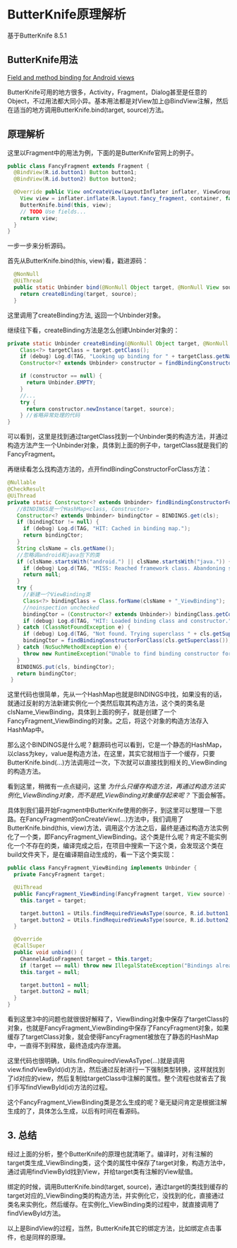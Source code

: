 # ButterKnife原理解析

基于ButterKnife 8.5.1

## ButterKnife用法

[Field and method binding for Android views](http://jakewharton.github.io/butterknife/)

ButterKnife可用的地方很多，Activity，Fragment，Dialog甚至是任意的Object，不过用法都大同小异。基本用法都是对View加上@BindView注解，然后在适当的地方调用ButterKnife.bind(target, source)方法。

## 原理解析

这里以Fragment中的用法为例，下面的是ButterKnife官网上的例子。

```Java
public class FancyFragment extends Fragment {
  @BindView(R.id.button1) Button button1;
  @BindView(R.id.button2) Button button2;

  @Override public View onCreateView(LayoutInflater inflater, ViewGroup container, Bundle savedInstanceState) {
    View view = inflater.inflate(R.layout.fancy_fragment, container, false);
    ButterKnife.bind(this, view);
    // TODO Use fields...
    return view;
  }
}
```

一步一步来分析源码。

首先从ButterKnife.bind(this, view)看，戳进源码：  

```Java
  @NonNull 
  @UiThread
  public static Unbinder bind(@NonNull Object target, @NonNull View source) {
    return createBinding(target, source);
  }
```

这里调用了createBinding方法, 返回一个Unbinder对象。

继续往下看，createBinding方法是怎么创建Unbinder对象的：

```Java
private static Unbinder createBinding(@NonNull Object target, @NonNull View source) {
    Class<?> targetClass = target.getClass();
    if (debug) Log.d(TAG, "Looking up binding for " + targetClass.getName());
    Constructor<? extends Unbinder> constructor = findBindingConstructorForClass(targetClass);

    if (constructor == null) {
      return Unbinder.EMPTY;
    }
    //...
    try {
      return constructor.newInstance(target, source);
    } //省略异常处理的代码
}
```

可以看到，这里是找到通过targetClass找到一个Unbinder类的构造方法，并通过构造方法产生一个Unbinder对象，具体到上面的例子中，targetClass就是我们的FancyFragment。  

再继续看怎么找构造方法的，点开findBindingConstructorForClass方法：

```Java
@Nullable 
@CheckResult 
@UiThread
private static Constructor<? extends Unbinder> findBindingConstructorForClass(Class<?> cls) {
   //BINDINGS是一个HashMap<class, Constructor>
   Constructor<? extends Unbinder> bindingCtor = BINDINGS.get(cls);
   if (bindingCtor != null) {
     if (debug) Log.d(TAG, "HIT: Cached in binding map.");
     return bindingCtor;
   }
   String clsName = cls.getName();
   //忽略调android和java包下的类
   if (clsName.startsWith("android.") || clsName.startsWith("java.")) {
     if (debug) Log.d(TAG, "MISS: Reached framework class. Abandoning search.");
     return null;
   }
   try {
     //新建一个ViewBinding类
     Class<?> bindingClass = Class.forName(clsName + "_ViewBinding");
     //noinspection unchecked
     bindingCtor = (Constructor<? extends Unbinder>) bindingClass.getConstructor(cls, View.class);
     if (debug) Log.d(TAG, "HIT: Loaded binding class and constructor.");
   } catch (ClassNotFoundException e) {
     if (debug) Log.d(TAG, "Not found. Trying superclass " + cls.getSuperclass().getName());
     bindingCtor = findBindingConstructorForClass(cls.getSuperclass());
   } catch (NoSuchMethodException e) {
     throw new RuntimeException("Unable to find binding constructor for " + clsName, e);
   }
   BINDINGS.put(cls, bindingCtor);
   return bindingCtor;
 }
```

这里代码也很简单，先从一个HashMap也就是BINDINGS中找，如果没有的话，就通过反射的方法新建实例化一个类然后取其构造方法，这个类的类名是clsName_ViewBinding，具体到上面的例子，就是创建了一个FancyFragment_ViewBinding的对象。之后，将这个对象的构造方法存入HashMap中。

那么这个BINDINGS是什么呢？翻源码也可以看到，它是一个静态的HashMap，以class为key，value是构造方法，在这里，其实它就相当于一个缓存，只要ButterKnife.bind(...)方法调用过一次，下次就可以直接找到相关的_ViewBinding的构造方法。

 看到这里，稍微有一点点疑问，这里 *为什么只缓存构造方法，再通过构造方法实例化_ViewBinding对象，而不是把_ViewBinding对象缓存起来呢？* 下面会解答。  

具体到我们最开始Fragment中ButterKnife使用的例子，到这里可以整理一下思路。在FancyFragment的onCreateView(...)方法中，我们调用了ButterKnife.bind(this, view)方法，调用这个方法之后，最终是通过构造方法实例化了一个类，即FancyFragment_ViewBinding。这个类是什么呢？肯定不能实例化一个不存在的类，编译完成之后，在项目中搜索一下这个类，会发现这个类在build文件夹下，是在编译期自动生成的，看一下这个类实现：  

```Java
public class FancyFragment_ViewBinding implements Unbinder {
  private FancyFragment target;

  @UiThread
  public FancyFragment_ViewBinding(FancyFragment target, View source) {
    this.target = target;

    target.button1 = Utils.findRequiredViewAsType(source, R.id.button1, "field 'button1'", Button.class);
    target.button2 = Utils.findRequiredViewAsType(source, R.id.button2, "field 'button2'", Button.class);
  }

  @Override
  @CallSuper
  public void unbind() {
    ChannelAudioFragment target = this.target;
    if (target == null) throw new IllegalStateException("Bindings already cleared.");
    this.target = null;

    target.button1 = null;
    target.button2 = null;
  }
}
```

看到这里3中的问题也就很很好解释了，ViewBinding对象中保存了targetClass的对象，也就是FancyFragment_ViewBinding中保存了FancyFragment对象，如果缓存了targetClass对象，就会使得FancyFragment被放在了静态的HashMap中，一直得不到释放，最终造成内存泄漏。  

这里代码也很明确，Utils.findRequiredViewAsType(...)就是调用view.findViewById(id)方法，然后通过反射进行一下强制类型转换，这样就找到了id对应的view，然后复制给targetClass中注解的属性。整个流程也就省去了我们手写findViewById(id)方法的过程。  

 这个FancyFragment_ViewBinding类是怎么生成的呢？毫无疑问肯定是根据注解生成的了，具体怎么生成，以后有时间在看源码。  

## 3. 总结

经过上面的分析，整个ButterKnife的原理也就清晰了。编译时，对有注解的target类生成_ViewBinding类，这个类的属性中保存了target对象，构造方法中，通过调用findViewById找到View，并给target类有注解的View赋值。

绑定的时候，调用ButterKnife.bind(target, source)，通过target的类找到缓存的target对应的_ViewBinding类的构造方法，并实例化它，没找到的化，直接通过类名来实例化，然后缓存。在实例化_ViewBinding类的过程中，就直接调用了findViewById方法。

以上是BindView的过程，当然，ButterKnife其它的绑定方法，比如绑定点击事件，也是同样的原理。
